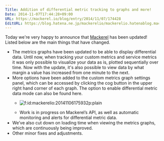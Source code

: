 ```yaml
---
Title: Addition of differential metric tracking to graphs and more!
Date: 2014-11-07T17:44:28+09:00
URL: https://mackerel.io/blog/entry/2014/11/07/174428
EditURL: https://blog.hatena.ne.jp/mackerelio/mackerelio.hatenablog.mackerel.io/atom/entry/8454420450072849754
---
```


Today we're very happy to announce that [Mackerel] has been updated! Listed below are the main things that have changed.

- The metrics graphs have been updated to be able to display differential data. Until now, when tracking your custom metrics and service metrics it was only possible to visualize your data as is, plotted sequentially over time. Now with the update, it's also possible to view data by what margin a value has increased from one minute to the next. 
- More options have been added to the custom metrics graph settings panel, which can be accessed by clicking the cog button in the upper right hand corner of each graph. The option to enable differential metric data mode can also be found here.
  - <p><span itemscope itemtype="http://schema.org/Photograph"><img src="https://cdn-ak.f.st-hatena.com/images/fotolife/m/mackerelio/20141106/20141106175932.png" alt="f:id:mackerelio:20141106175932p:plain" title="f:id:mackerelio:20141106175932p:plain" class="hatena-fotolife" itemprop="image"></span></p>
  - Work is in progress on Mackerel’s API, as well as automatic monitoring and alerts for differential metric data.
- We’ve also cut down on loading time when viewing the metrics graphs, which are continuously being improved.
- Other minor fixes and adjustments.

[Mackerel]: https://mackerel.io/
